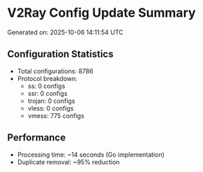 # V2Ray Config Update Summary
Generated on: 2025-10-06 14:11:54 UTC

## Configuration Statistics
- Total configurations: 8786
- Protocol breakdown:
  - ss: 0 configs
  - ssr: 0 configs
  - trojan: 0 configs
  - vless: 0 configs
  - vmess: 775 configs

## Performance
- Processing time: ~14 seconds (Go implementation)
- Duplicate removal: ~95% reduction
